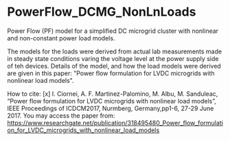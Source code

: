 # PowerFlow_DCMG_NonLnLoads
Power Flow (PF) model for a simplified DC microgrid cluster with nonlinear and non-constant power load models. 

The models for the loads were derived from actual lab measurements made in steady state conditions varing the voltage level at the power supply side of teh devices.
Details of the model, and how the load models were derived are given in this paper: "Power flow formulation for LVDC microgrids with nonlinear load models".

How to cite: [x]	I. Ciornei, A. F. Martinez-Palomino, M. Albu, M. Sanduleac, “Power flow formulation for LVDC microgrids with nonlinear load models”, IEEE Proceedings of ICDCM2017, Nurmberg, Germany,pp1-6, 27-29 June 2017.
You may access the paper from: https://www.researchgate.net/publication/318495480_Power_flow_formulation_for_LVDC_microgrids_with_nonlinear_load_models
